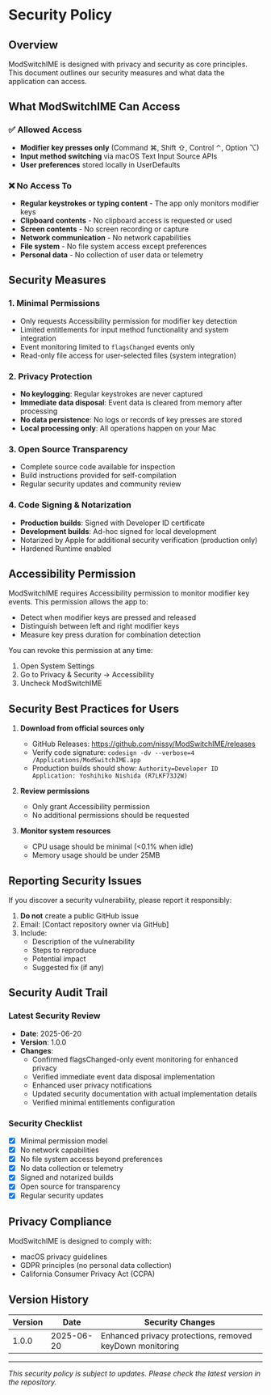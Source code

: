 # Security Policy

## Overview

ModSwitchIME is designed with privacy and security as core principles. This document outlines our security measures and what data the application can access.

## What ModSwitchIME Can Access

### ✅ Allowed Access
- **Modifier key presses only** (Command ⌘, Shift ⇧, Control ⌃, Option ⌥)
- **Input method switching** via macOS Text Input Source APIs
- **User preferences** stored locally in UserDefaults

### ❌ No Access To
- **Regular keystrokes or typing content** - The app only monitors modifier keys
- **Clipboard contents** - No clipboard access is requested or used
- **Screen contents** - No screen recording or capture
- **Network communication** - No network capabilities
- **File system** - No file system access except preferences
- **Personal data** - No collection of user data or telemetry

## Security Measures

### 1. Minimal Permissions
- Only requests Accessibility permission for modifier key detection
- Limited entitlements for input method functionality and system integration
- Event monitoring limited to `flagsChanged` events only
- Read-only file access for user-selected files (system integration)

### 2. Privacy Protection
- **No keylogging**: Regular keystrokes are never captured
- **Immediate data disposal**: Event data is cleared from memory after processing
- **No data persistence**: No logs or records of key presses are stored
- **Local processing only**: All operations happen on your Mac

### 3. Open Source Transparency
- Complete source code available for inspection
- Build instructions provided for self-compilation
- Regular security updates and community review

### 4. Code Signing & Notarization
- **Production builds**: Signed with Developer ID certificate
- **Development builds**: Ad-hoc signed for local development  
- Notarized by Apple for additional security verification (production only)
- Hardened Runtime enabled

## Accessibility Permission

ModSwitchIME requires Accessibility permission to monitor modifier key events. This permission allows the app to:
- Detect when modifier keys are pressed and released
- Distinguish between left and right modifier keys
- Measure key press duration for combination detection

You can revoke this permission at any time:
1. Open System Settings
2. Go to Privacy & Security → Accessibility
3. Uncheck ModSwitchIME

## Security Best Practices for Users

1. **Download from official sources only**
   - GitHub Releases: https://github.com/nissy/ModSwitchIME/releases
   - Verify code signature: `codesign -dv --verbose=4 /Applications/ModSwitchIME.app`
   - Production builds should show: `Authority=Developer ID Application: Yoshihiko Nishida (R7LKF73J2W)`

2. **Review permissions**
   - Only grant Accessibility permission
   - No additional permissions should be requested

3. **Monitor system resources**
   - CPU usage should be minimal (<0.1% when idle)
   - Memory usage should be under 25MB

## Reporting Security Issues

If you discover a security vulnerability, please report it responsibly:

1. **Do not** create a public GitHub issue
2. Email: [Contact repository owner via GitHub]
3. Include:
   - Description of the vulnerability
   - Steps to reproduce
   - Potential impact
   - Suggested fix (if any)

## Security Audit Trail

### Latest Security Review
- **Date**: 2025-06-20
- **Version**: 1.0.0
- **Changes**:
  - Confirmed flagsChanged-only event monitoring for enhanced privacy
  - Verified immediate event data disposal implementation
  - Enhanced user privacy notifications
  - Updated security documentation with actual implementation details
  - Verified minimal entitlements configuration

### Security Checklist
- [x] Minimal permission model
- [x] No network capabilities
- [x] No file system access beyond preferences
- [x] No data collection or telemetry
- [x] Signed and notarized builds
- [x] Open source for transparency
- [x] Regular security updates

## Privacy Compliance

ModSwitchIME is designed to comply with:
- macOS privacy guidelines
- GDPR principles (no personal data collection)
- California Consumer Privacy Act (CCPA)

## Version History

| Version | Date | Security Changes |
|---------|------|------------------|
| 1.0.0 | 2025-06-20 | Enhanced privacy protections, removed keyDown monitoring |

---

*This security policy is subject to updates. Please check the latest version in the repository.*
